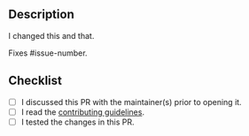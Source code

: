 ## Description

I changed this and that.

Fixes #issue-number.

## Checklist

[//]: # "Put an x in [ ] to check the checkbox, e.g. [x]"

- [ ] I discussed this PR with the maintainer(s) prior to opening it.
- [ ] I read the [contributing guidelines](https://github.com/Quahu/Laylua/blob/master/.github/CONTRIBUTING.md).
- [ ] I tested the changes in this PR.
